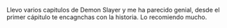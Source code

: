 Llevo varios capitulos de Demon Slayer y me ha parecido genial, desde el primer cápitulo te
encagnchas con la historia. Lo recomiendo mucho.
